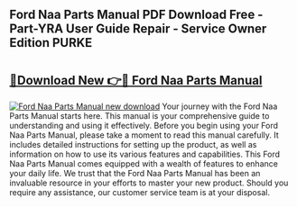 ## Ford Naa Parts Manual PDF Download Free - Part-YRA User Guide Repair - Service Owner Edition PURKE

# <h2><a href="http://bc15734.oget.top/?id=Ford+Naa+Parts+Manual">🔗Download New 👉🔴 Ford Naa Parts Manual</a></h2>

[![Ford Naa Parts Manual new download](https://i.imgur.com/5g1atiW.png)](http://bc15734.oget.top/?id=Ford+Naa+Parts+Manual)
Your journey with the Ford Naa Parts Manual starts here. This manual is your comprehensive guide to understanding and using it effectively. Before you begin using your Ford Naa Parts Manual, please take a moment to read this manual carefully. It includes detailed instructions for setting up the product, as well as information on how to use its various features and capabilities. This Ford Naa Parts Manual comes equipped with a wealth of features to enhance your daily life. We trust that the Ford Naa Parts Manual has been an invaluable resource in your efforts to master your new product. Should you require any assistance, our customer service team is at your disposal.
